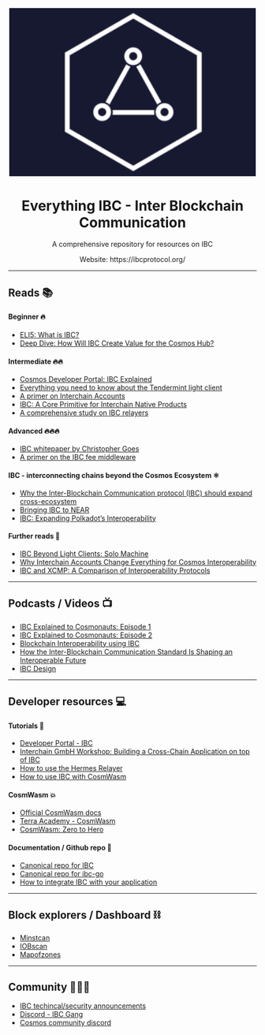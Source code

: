<div align="center">
  <img alt="IBC_logo" src="IBC_logo.png" width="500">
  <h1 align="center">Everything IBC - Inter Blockchain Communication</h1>
  <p align="center">   
  </p>
 
  <p align="center">A comprehensive repository for resources on IBC</p>
  <p align="center"> Website: https://ibcprotocol.org/ </p>

</div>

-----------------------------------------------------------------------------------------

## Reads 📚

#### Beginner 🔥

- [ELI5: What is IBC?](https://medium.com/cosmos-blockchain/eli5-what-is-ibc-a212f518715f)
- [Deep Dive: How Will IBC Create Value for the Cosmos Hub?](https://blog.cosmos.network/deep-dive-how-will-ibc-create-value-for-the-cosmos-hub-eedefb83c7a0)



#### Intermediate 🔥🔥

- [Cosmos Developer Portal: IBC Explained](https://interchainacademy.cosmos.network/academy/ibc/what-is-ibc.html)
- [Everything you need to know about the Tendermint light client](https://medium.com/tendermint/everything-you-need-to-know-about-the-tendermint-light-client-f80d03856f98)
- [A primer on Interchain Accounts](https://medium.com/@interchain-io/welcome-to-the-ibc-gang-lets-talk-f469883e0ffe)
- [IBC: A Core Primitive for Interchain Native Products](https://medium.com/@interchain-io/ibc-a-core-primitive-for-interchain-native-products-38d73519cd66)
- [A comprehensive study on IBC relayers](https://medium.com/@interchain-io/relaying-the-message-a-deep-dive-into-ibc-relayer-operations-6ff763a2a22f)


#### Advanced 🔥🔥🔥

- [IBC whitepaper by Christopher Goes](https://ibcprotocol.org/documentation) 
- [A primer on the IBC fee middleware](https://medium.com/@interchain-io/ibc-relaying-as-a-service-the-in-protocol-incentivization-story-9922c7b953f0)


#### IBC - interconnecting chains beyond the Cosmos Ecosystem ⚛️


- [Why the Inter-Blockchain Communication protocol (IBC) should expand cross-ecosystem](https://interchain-io.medium.com/why-the-inter-blockchain-communication-protocol-ibc-should-expand-cross-ecosystem-fddfbce1796)
- [Bringing IBC to NEAR](https://medium.com/composable-finance/bringing-ibc-to-near-our-near-polkadot-bridge-a8954d7ed886)
- [IBC: Expanding Polkadot’s Interoperability](https://www.coinbase.com/cloud/discover/insights-analysis/ibc-polkadot-interoperability)


#### Further reads 📑

- [IBC Beyond Light Clients: Solo Machine](https://medium.com/@interchain-io/ibc-beyond-light-clients-solo-machine-fb55ba0b0234)
- [Why Interchain Accounts Change Everything for Cosmos Interoperability](https://medium.com/chainapsis/why-interchain-accounts-change-everything-for-cosmos-interoperability-59c19032bf11)
- [IBC and XCMP: A Comparison of Interoperability Protocols](https://medium.com/@interchain-io/ibc-and-xcmp-a-comparison-of-interoperability-protocols-3d1700e30015)
---------------------------------------------------------------------------------------------------------

## Podcasts / Videos  📺

- [IBC Explained to Cosmonauts: Episode 1](https://www.youtube.com/watch?v=dYuTYykRhH4&t=2s)
- [IBC Explained to Cosmonauts: Episode 2](https://www.youtube.com/watch?v=LVm-vyy75Hc)
- [Blockchain Interoperability using IBC](https://www.youtube.com/watch?v=LVm-vyy75Hc)
- [How the Inter-Blockchain Communication Standard Is Shaping an Interoperable Future](https://www.youtube.com/watch?v=9CGalMjmCzw)
- [IBC Design](https://www.youtube.com/watch?v=SKyEC3BYDUg)
----------------------------------------------------------------------------------------------------------

## Developer resources 💻
#### Tutorials 🏫

- [Developer Portal - IBC](https://tutorials.cosmos.network/academy/4-ibc/)
- [Interchain GmbH Workshop: Building a Cross-Chain Application on top of IBC](https://www.youtube.com/watch?v=2nIRfTiaAUw)
- [How to use the Hermes Relayer](https://www.youtube.com/watch?v=cG1lpAwK1sc&t=1018s)
- [How to use IBC with CosmWasm](https://www.youtube.com/watch?v=cG1lpAwK1sc&t=1018s)


#### CosmWasm 💥
- [Official CosmWasm docs](https://docs.cosmwasm.com/docs/1.0/)
- [Terra Academy - CosmWasm](https://academy.terra.money/courses/cosmwasm-smart-contracts-i)
- [CosmWasm: Zero to Hero](https://github.com/Callum-A/cosmwasm-zero-to-hero)


#### Documentation / Github repo 📘

- [Canonical repo for IBC](https://github.com/cosmos/ibc)
- [Canonical repo for ibc-go](https://github.com/cosmos/ibc-go)
- [How to integrate IBC with your application](https://ibc.cosmos.network/main/ibc/integration.html)
----------------------------------------------------------------------------------------------------------

## Block explorers / Dashboard ⛓️
- [Minstcan](https://hub.mintscan.io/)
- [IOBscan](https://ibc.iobscan.io/home)
- [Mapofzones](https://mapofzones.com/?testnet=false&period=24)

----------------------------------------------------------------------------------------------------------

## Community 🧑‍🤝‍🧑
- [IBC techincal/security announcements](https://t.me/ibc_is_expansive)
- [Discord - IBC Gang](https://discord.com/invite/MkvKh6jpsA)
- [Cosmos community discord](https://discord.com/invite/W8trcGV)
